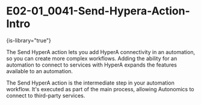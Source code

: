 # E02-01_0041-Send-Hypera-Action-Intro

{is-library="true"}

<snippet id="E02-01_0041-AIOps-Send-Hypera-Intro_snippet">



The Send HyperA action lets you add HyperA connectivity in an automation, so you can create more complex workflows. Adding the ability for an automation to connect to services with HyperA expands the features available to an automation.

The Send HyperA action is the intermediate step in your automation workflow. It's executed as part of the main process, allowing Autonomics to connect to third-party services.


</snippet>
